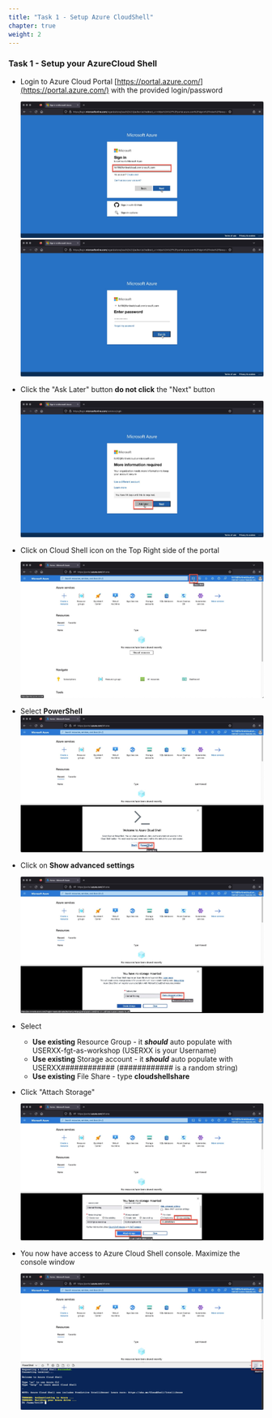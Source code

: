 ```yaml
---
title: "Task 1 - Setup Azure CloudShell"
chapter: true
weight: 2
---
```


### Task 1 - Setup your AzureCloud Shell

* Login to Azure Cloud Portal [https://portal.azure.com/](https://portal.azure.com/) with the provided login/password

    ![cloudshell1](../images/cloudshell-01.jpg)
    ![cloudshell2](../images/cloudshell-02.jpg)

* Click the  "Ask Later" button __do not click__ the "Next" button

    ![cloudshell3](../images/cloudshell-03.jpg)

* Click on Cloud Shell icon on the Top Right side of the portal

    ![cloudshell5](../images/cloudshell-04.jpg)

* Select __PowerShell__
    ![cloudshell6](../images/cloudshell-05.jpg)

* Click on __Show advanced settings__

    ![cloudshell7](../images/cloudshell-06.jpg)
* Select
  * __Use existing__ Resource Group  - it ___should___ auto populate with USERXX-fgt-as-workshop (USERXX is your Username)
  * __Use existing__ Storage account - it ___should___ auto populate with USERXX############ (############ is a random string)
  * __Use existing__ File Share  - type __cloudshellshare__
* Click "Attach Storage"

    ![cloudshell8](../images/cloudshell-07.jpg)

* You now have access to Azure Cloud Shell console. Maximize the console window

    ![cloudshell9](../images/cloudshell-08.jpg)
